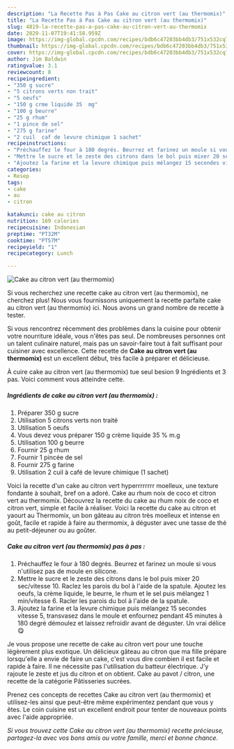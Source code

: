 ```yaml
---
description: "La Recette Pas à Pas Cake au citron vert (au thermomix)"
title: "La Recette Pas à Pas Cake au citron vert (au thermomix)"
slug: 4819-la-recette-pas-a-pas-cake-au-citron-vert-au-thermomix
date: 2020-11-07T19:41:58.959Z
image: https://img-global.cpcdn.com/recipes/bdb6c47203bb4db3/751x532cq70/cake-au-citron-vert-au-thermomix-photo-principale-de-la-recette.jpg
thumbnail: https://img-global.cpcdn.com/recipes/bdb6c47203bb4db3/751x532cq70/cake-au-citron-vert-au-thermomix-photo-principale-de-la-recette.jpg
cover: https://img-global.cpcdn.com/recipes/bdb6c47203bb4db3/751x532cq70/cake-au-citron-vert-au-thermomix-photo-principale-de-la-recette.jpg
author: Jim Baldwin
ratingvalue: 3.1
reviewcount: 8
recipeingredient:
- "350 g sucre"
- "5 citrons verts non trait"
- "5 oeufs"
- "150 g crme liquide 35  mg"
- "100 g beurre"
- "25 g rhum"
- "1 pince de sel"
- "275 g farine"
- "2 cuil  caf de levure chimique 1 sachet"
recipeinstructions:
- "Préchauffez le four à 180 degrés. Beurrez et farinez un moule si vous n&#39;utilisez pas de moule en silicone."
- "Mettre le sucre et le zeste des citrons dans le bol puis mixer 20 sec/vitesse 10. Raclez les parois du bol à l&#39;aide de la spatule. Ajoutez les oeufs, la crème liquide, le beurre, le rhum et le sel puis mélangez 1 min/vitesse 6. Racler les parois du bol à l&#39;aide de la spatule."
- "Ajoutez la farine et la levure chimique puis mélangez 15 secondes vitesse 5, transvasez dans le moule et enfournez pendant 45 minutes à 180 degré démoulez et laissez refroidir avant de déguster. Un vrai délice 😋"
categories:
- Resep
tags:
- cake
- au
- citron

katakunci: cake au citron 
nutrition: 169 calories
recipecuisine: Indonesian
preptime: "PT32M"
cooktime: "PT57M"
recipeyield: "1"
recipecategory: Lunch

---
```



![Cake au citron vert (au thermomix)](https://img-global.cpcdn.com/recipes/bdb6c47203bb4db3/751x532cq70/cake-au-citron-vert-au-thermomix-photo-principale-de-la-recette.jpg)

Si vous recherchez une recette cake au citron vert (au thermomix), ne cherchez plus! Nous vous fournissons uniquement la recette parfaite cake au citron vert (au thermomix) ici. Nous avons un grand nombre de recette à tester.

Si vous rencontrez récemment des problèmes dans la cuisine pour obtenir votre nourriture idéale, vous n'êtes pas seul. De nombreuses personnes ont un talent culinaire naturel, mais pas un savoir-faire tout à fait suffisant pour cuisiner avec excellence. Cette recette de <strong> Cake au citron vert (au thermomix) </strong> est un excellent début, très facile à préparer et délicieuse.

<!--inarticleads1-->

À cuire cake au citron vert (au thermomix) tue seul besion 9 Ingrédients et 3 pas. Voici comment vous atteindre cette.

##### Ingrédients de cake au citron vert (au thermomix) :

1. Préparer 350 g sucre
1. Utilisation 5 citrons verts non traité
1. Utilisation 5 oeufs
1. Vous devez vous préparer 150 g crème liquide 35 % m.g
1. Utilisation 100 g beurre
1. Fournir 25 g rhum
1. Fournir 1 pincée de sel
1. Fournir 275 g farine
1. Utilisation 2 cuil à café de levure chimique (1 sachet)


Voici la recette d&#39;un cake au citron vert hyperrrrrrrr moelleux, une texture fondante à souhait, bref on a adoré. Cake au rhum noix de coco et citron vert au thermomix. Découvrez la recette du cake au rhum noix de coco et citron vert, simple et facile à réaliser. Voici la recette du cake au citron et yaourt au Thermomix, un bon gâteau au citron très moelleux et intense en goût, facile et rapide à faire au thermomix, à déguster avec une tasse de thé au petit-déjeuner ou au goûter. 

<!--inarticleads2-->

##### Cake au citron vert (au thermomix) pas à pas :

1. Préchauffez le four à 180 degrés. Beurrez et farinez un moule si vous n&#39;utilisez pas de moule en silicone.
1. Mettre le sucre et le zeste des citrons dans le bol puis mixer 20 sec/vitesse 10. Raclez les parois du bol à l&#39;aide de la spatule. Ajoutez les oeufs, la crème liquide, le beurre, le rhum et le sel puis mélangez 1 min/vitesse 6. Racler les parois du bol à l&#39;aide de la spatule.
1. Ajoutez la farine et la levure chimique puis mélangez 15 secondes vitesse 5, transvasez dans le moule et enfournez pendant 45 minutes à 180 degré démoulez et laissez refroidir avant de déguster. Un vrai délice 😋


Je vous propose une recette de cake au citron vert pour une touche légèrement plus exotique. Un délicieux gâteau au citron que ma fille prépare lorsqu&#39;elle a envie de faire un cake, c&#39;est vous dire combien il est facile et rapide à faire. Il ne nécessite pas l&#39;utilisation du batteur électrique. J&#39;y rajoute le zeste et jus du citron et on obtient. Cake au pavot / citron, une recette de la catégorie Pâtisseries sucrées. 

<!--inarticleads1-->

<p>
Prenez ces concepts de recettes Cake au citron vert (au thermomix) et utilisez-les ainsi que peut-être même expérimentez pendant que vous y êtes. Le coin cuisine est un excellent endroit pour tenter de nouveaux points avec l'aide appropriée.
</p>

<p>
<i>Si vous trouvez cette Cake au citron vert (au thermomix) recette précieuse, partagez-la avec vos bons amis ou votre famille, merci et bonne chance.</i>
</p>
